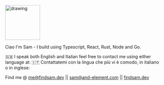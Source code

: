 <img src="https://www.findsam.dev/_next/static/media/Sam_Signature.c9780b61.svg" alt="drawing" width="112"/>

Ciao I'm Sam - I build using Typescript, React, Rust, Node and Go.


🇬🇧 I speak both English and Italian feel free to contact me using either language at: 
🇮🇹 Contattatemi con la lingua che più vi è comodo, in italiano o in inglese:

Find me @ me@findsam.dev || sam@and-element.com ||
[findsam.dev](https://findsam.dev/)



